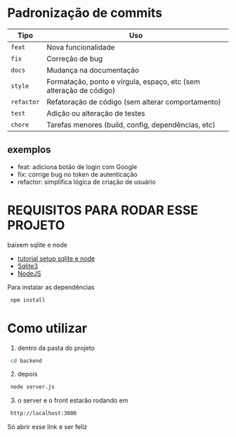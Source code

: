 # Padronização de commits
| Tipo       | Uso                                                                |
| ---------- | ------------------------------------------------------------------ |
| `feat`     | Nova funcionalidade                                                |
| `fix`      | Correção de bug                                                    |
| `docs`     | Mudança na documentação                                            |
| `style`    | Formatação, ponto e vírgula, espaço, etc (sem alteração de código) |
| `refactor` | Refatoração de código (sem alterar comportamento)                  |
| `test`     | Adição ou alteração de testes                                      |
| `chore`    | Tarefas menores (build, config, dependências, etc)                 |
## exemplos

- feat: adiciona botão de login com Google
- fix: corrige bug no token de autenticação
- refactor: simplifica lógica de criação de usuário

# REQUISITOS PARA RODAR ESSE PROJETO
baixem sqlite e node
- [tutorial setup sqlite e node](https://medium.com/@sahni_hargun/getting-started-with-node-js-and-sqlite3-6508a342c0b0)
 - [Sqlite3](https://www.sqlite.org/download.html)
 - [NodeJS](https://nodejs.org/pt)

Para instalar as dependências

 ```bash
  npm install
```
# Como utilizar
1. dentro da pasta do projeto

 ```bash
  cd backend
```
2. depois
 ```bash
  node server.js
```
3. o server e o front estarão rodando em

 ```bash
  http://localhost:3000
```
Só abrir esse link e ser feliz
